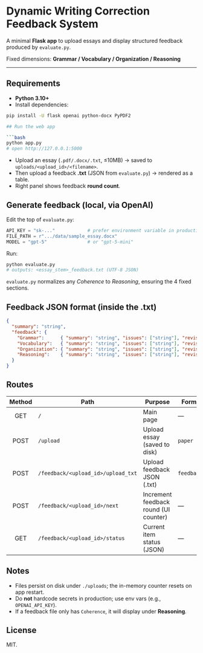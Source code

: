 # Dynamic Writing Correction Feedback System

A minimal **Flask app** to upload essays and display structured feedback produced by `evaluate.py`.

Fixed dimensions: **Grammar / Vocabulary / Organization / Reasoning**

---

## **Requirements**
- **Python 3.10+**
- Install dependencies:
```bash
pip install -U flask openai python-docx PyPDF2

## Run the web app

```bash
python app.py
# open http://127.0.0.1:5000
```

- Upload an essay (`.pdf/.docx/.txt`, ≤10MB) → saved to `uploads/<upload_id>/<filename>`.
- Then upload a feedback **.txt** (JSON from `evaluate.py`) → rendered as a table.
- Right panel shows feedback **round count**.

## Generate feedback (local, via OpenAI)

Edit the top of `evaluate.py`:

```python
API_KEY = "sk-..."            # prefer environment variable in production
FILE_PATH = r".../data/sample_essay.docx"
MODEL = "gpt-5"               # or "gpt-5-mini"
```

Run:

```bash
python evaluate.py
# outputs: <essay_stem>_feedback.txt (UTF-8 JSON)
```

`evaluate.py` normalizes any *Coherence* to *Reasoning*, ensuring the 4 fixed sections.

## Feedback JSON format (inside the .txt)

```json
{
  "summary": "string",
  "feedback": {
    "Grammar":      { "summary": "string", "issues": ["string"], "revision_tips": ["string"] },
    "Vocabulary":   { "summary": "string", "issues": ["string"], "revision_tips": ["string"] },
    "Organization": { "summary": "string", "issues": ["string"], "revision_tips": ["string"] },
    "Reasoning":    { "summary": "string", "issues": ["string"], "revision_tips": ["string"] }
  }
}
```

## Routes

| Method | Path                               | Purpose                               | Form field     |
|:------:|------------------------------------|---------------------------------------|----------------|
| GET    | `/`                                | Main page                             | —              |
| POST   | `/upload`                          | Upload essay (saved to disk)          | `paper`        |
| POST   | `/feedback/<upload_id>/upload_txt` | Upload feedback JSON (.txt)           | `feedback_txt` |
| POST   | `/feedback/<upload_id>/next`       | Increment feedback round (UI counter) | —              |
| GET    | `/feedback/<upload_id>/status`     | Current item status (JSON)            | —              |

## Notes

- Files persist on disk under `./uploads`; the in-memory counter resets on app restart.
- Do **not** hardcode secrets in production; use env vars (e.g., `OPENAI_API_KEY`).
- If a feedback file only has `Coherence`, it will display under **Reasoning**.

## License

MIT.


